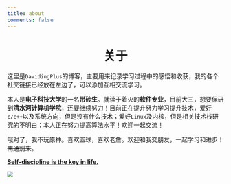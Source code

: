 ```yaml
---
title: about
comments: false
---
```


<meta name="referrer" content="no-referrer"/>

# <center>关于</center>

这里是`DavidingPlus`的博客，主要用来记录学习过程中的感悟和收获，我的各个社交链接已经放在左边了，可以添加互相交流学习。

本人是**电子科技大学**的一名**带砖生**。就读于着火的**软件专业**，目前大三，想要保研到**清水河计算机学院**，还要继续努力！目前正在提升努力学习提升技术，爱好`c/c++`以及系统方向，但是没有什么技术；爱好`Linux`及内核，但是相关技术栈研究的不明白；本人正在努力提高算法水平！欢迎一起交流！

哦对了，我不玩原神。喜欢篮球，喜欢老詹。欢迎和我交朋友，一起学习和进步！~~南通别来~~。

**<u>Self-discipline is the key in life.</u>**

<img src="/images/about/lbj.webp" style="zoom: 80%;" />

